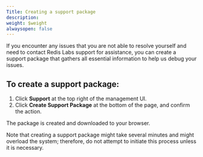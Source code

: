 ```yaml
---
Title: Creating a support package
description: 
weight: $weight
alwaysopen: false
---
```

If you encounter any issues that you are not able to resolve yourself
and need to contact Redis Labs support for assistance, you can create a
support package that gathers all essential information to help us debug
your issues.

To create a support package:
----------------------------

1.  Click **Support** at the top right of the management UI.
2.  Click **Create Support Package** at the bottom of the page, and
    confirm the action.

The package is created and downloaded to your browser.

Note that creating a support package might take several minutes and
might overload the system; therefore, do not attempt to initiate this
process unless it is necessary.
